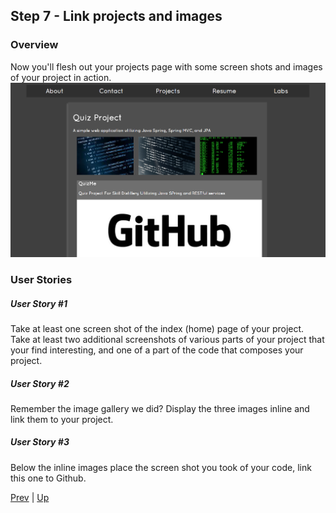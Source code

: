 ## Step 7 - Link projects and images

### Overview
Now you'll flesh out your projects page with some screen shots and images of your project in action.
![Projects image](projectImages.png)  
### User Stories
##### User Story #1
Take at least one screen shot of the index (home) page of your project. Take at least two additional screenshots of various parts of your project that your find interesting, and one of a part of the code that composes your project.

##### User Story #2
Remember the image gallery we did? Display the three images inline and link them to your project.

##### User Story #3
Below the inline images place the screen shot you took of your code, link this one to Github.

[Prev](../Step6/README.md) | [Up](../README.md)
